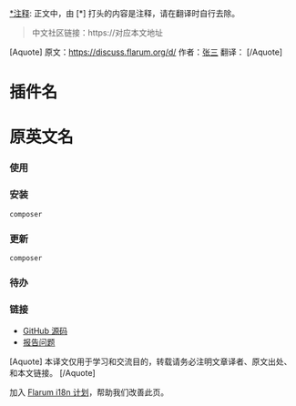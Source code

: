 [*注释]:
    内容结构并非一成不变，请根据原文进行相应的更改。

[*注释]:
    正文中，由 [*] 打头的内容是注释，请在翻译时自行去除。

> 中文社区链接：https://对应本文地址

[Aquote]
原文：https://discuss.flarum.org/d/
作者：[张三](https://discuss.flarum.org/u/张三)
翻译：
[/Aquote]

# 插件名

# 原英文名

[*Shield统计图标]: <> (跟随原文)

[*插件介绍]: <> (与原文对应的中文介绍)

### 使用

[*插件的使用说明]: <> (如果原文没有使用说明，可以去除此节)

### 安装

```
composer
```

### 更新

```
composer
```

### 待办

### 链接

- [GitHub 源码]()
- [报告问题]()

[*落款]: <> (有的插件原文有页脚落款)

[*译文版权声明]: <> (可选项，您可以添加翻译成果的版权声明 ↓)

[Aquote]
本译文仅用于学习和交流目的，转载请务必注明文章译者、原文出处、和本文链接。
[/Aquote]

加入 [Flarum i18n 计划](https://github.com/Flarum-i18n/extension-release-posts-zh-cn)，帮助我们改善此页。